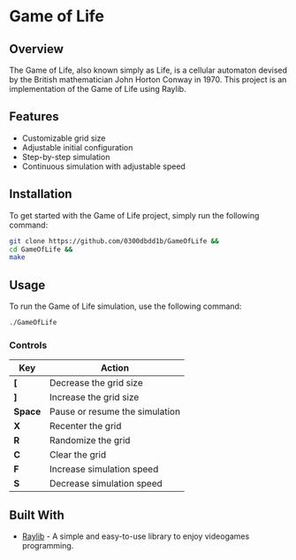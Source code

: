 

# Game of Life


## Overview

The Game of Life, also known simply as Life, is a cellular automaton devised by the British mathematician John Horton Conway in 1970. This project is an implementation of the Game of Life using Raylib.

## Features

- Customizable grid size
- Adjustable initial configuration
- Step-by-step simulation
- Continuous simulation with adjustable speed

## Installation

To get started with the Game of Life project, simply run the following command:

```sh
git clone https://github.com/0300dbdd1b/GameOfLife &&
cd GameOfLife &&
make
```

## Usage

To run the Game of Life simulation, use the following command:

```sh
./GameOfLife
```

### Controls

| Key       | Action                          |
|-----------|---------------------------------|
| **[**     | Decrease the grid size          |
| **]**     | Increase the grid size          |
| **Space** | Pause or resume the simulation  |
| **X**     | Recenter the grid               |
| **R**     | Randomize the grid              |
| **C**     | Clear the grid                  |
| **F**     | Increase simulation speed       |
| **S**     | Decrease simulation speed       |

## Built With

- [Raylib](https://www.raylib.com/) - A simple and easy-to-use library to enjoy videogames programming.

